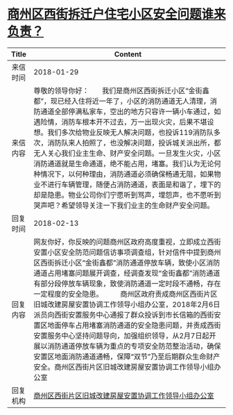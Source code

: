 # <a href="http://www.shangluo.gov.cn/zmhd/ldxxxx.jsp?urltype=leadermail.LeaderMailContentUrl&wbtreeid=1112&leadermailid=4532">商州区西街拆迁户住宅小区安全问题谁来负责？</a>
|Title|Content|
|:---:|---|
|来信时间|2018-01-29|
|来信内容|尊敬的领导你好：       我们是商州区西街拆迁小区“金街鑫都”，现已经入住将近一年了，小区的消防通道无人清理，消防通道全部停满私家车，空出的地方只容许一辆小车通过，如遇险情，消防车根本开不过去，万一出现火灾，后果不堪设想。我们多次给物业反映无人解决问题，也投诉119消防队多次，消防队来人拍照了，也没解决问题，投诉城关派出所，都无人关心我们业主生命、财产安全问题。一旦发生火灾，小区消防通道就是生命通道，绝不能占用，堵塞。我们认为无论何种情况下，以何种理由，消防通道必须确保畅通无阻，如果物业不进行车辆管理，随便占消防通道，表面是和谐了，埋下的却是隐患。物业公司你们宁愿听到骂声，埋怨声，也不愿听到哭声吧？希望领导关注一下我们业主的生命财产安全问题。|
|回复时间|2018-02-13|
|回复内容|网友你好，你反映的问题商州区政府高度重视，立即成立西街安置小区安全防范问题信访事项调查组，针对信件中提到商州区西街拆迁小区“金街鑫都”消防通道停放车辆，致使小区消防通道占用堵塞问题展开调查，经调查发现“金街鑫都”消防通道有部分段停放车辆现象，致使消防通道一定时段不通畅，存在一定程度的安全隐患。　　　商州区政府责成商州区西街片区旧城改建房屋安置协调工作领导小组办公室，2018年2月6日派员向西街安置服务中心通报了群众投诉到市长信箱的西街安置区地面停车占用堵塞消防通道的安全隐患问题，并责成西街安置服务中心坚持问题导向，加强组织领导，从2月7日起开展以消防通道停放车辆为重点的专项安全防范整治活动，确保安置区地面消防通道通畅，保障“双节”乃至后期群众生命财产安全。商州区西街片区旧城改建房屋安置协调工作领导小组办公室|
|回复机构|<a href="../../categories/agencies/商州区西街片区旧城改建房屋安置协调工作领导小组办公室.md">商州区西街片区旧城改建房屋安置协调工作领导小组办公室</a>|
